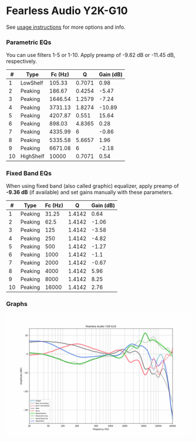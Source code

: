 # Fearless Audio Y2K-G10
See [usage instructions](https://github.com/jaakkopasanen/AutoEq#usage) for more options and info.

### Parametric EQs
You can use filters 1-5 or 1-10. Apply preamp of -9.82 dB or -11.45 dB, respectively.

|   # | Type      |   Fc (Hz) |      Q |   Gain (dB) |
|-----|-----------|-----------|--------|-------------|
|   1 | LowShelf  |    105.33 | 0.7071 |        0.98 |
|   2 | Peaking   |    186.67 | 0.4254 |       -5.47 |
|   3 | Peaking   |   1646.54 | 1.2579 |       -7.24 |
|   4 | Peaking   |   3731.13 | 1.8274 |      -10.89 |
|   5 | Peaking   |   4207.87 | 0.551  |       15.64 |
|   6 | Peaking   |    898.03 | 4.8365 |        0.28 |
|   7 | Peaking   |   4335.99 | 6      |       -0.86 |
|   8 | Peaking   |   5335.58 | 5.6657 |        1.96 |
|   9 | Peaking   |   6671.08 | 6      |       -2.18 |
|  10 | HighShelf |  10000    | 0.7071 |        0.54 |

### Fixed Band EQs
When using fixed band (also called graphic) equalizer, apply preamp of **-9.36 dB** (if available) and set gains manually with these parameters.

|   # | Type    |   Fc (Hz) |      Q |   Gain (dB) |
|-----|---------|-----------|--------|-------------|
|   1 | Peaking |     31.25 | 1.4142 |        0.64 |
|   2 | Peaking |     62.5  | 1.4142 |       -1.06 |
|   3 | Peaking |    125    | 1.4142 |       -3.58 |
|   4 | Peaking |    250    | 1.4142 |       -4.82 |
|   5 | Peaking |    500    | 1.4142 |       -1.27 |
|   6 | Peaking |   1000    | 1.4142 |       -1.1  |
|   7 | Peaking |   2000    | 1.4142 |       -0.67 |
|   8 | Peaking |   4000    | 1.4142 |        5.96 |
|   9 | Peaking |   8000    | 1.4142 |        8.25 |
|  10 | Peaking |  16000    | 1.4142 |        2.76 |

### Graphs
![](./Fearless%20Audio%20Y2K-G10.png)
